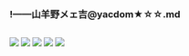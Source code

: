 ### !——山羊野メェ吉@yacdom★☆☆.md
![]()

![](https://pbs.twimg.com/media/EBl09oFU4AAiSIv?format=jpg&name=4096x4096)
![](https://pbs.twimg.com/media/EBC4s_fVUAAbzQv?format=jpg&name=4096x4096)
![](https://pbs.twimg.com/media/EA2g2HoUwAAe3Xk?format=jpg&name=4096x4096)
![](https://pbs.twimg.com/media/EAokiJjVAAEL8bv?format=jpg&name=4096x4096)
![](https://pbs.twimg.com/media/EAokiJmUEAEiWUJ?format=jpg&name=4096x4096)

